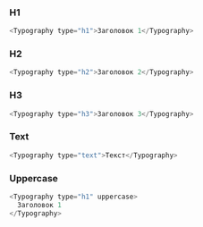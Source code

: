 ### H1

```js
<Typography type="h1">Заголовок 1</Typography>
```

### H2

```js
<Typography type="h2">Заголовок 2</Typography>
```

### H3

```js
<Typography type="h3">Заголовок 3</Typography>
```

### Text

```js
<Typography type="text">Текст</Typography>
```

### Uppercase

```js
<Typography type="h1" uppercase>
  Заголовок 1
</Typography>
```

